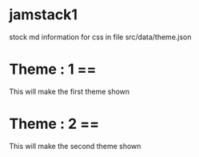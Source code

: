 # jamstack1
stock md information for css
in file src/data/theme.json
# Theme : 1 == 
This will make the first theme shown
# Theme : 2 ==
This will make the second theme shown

